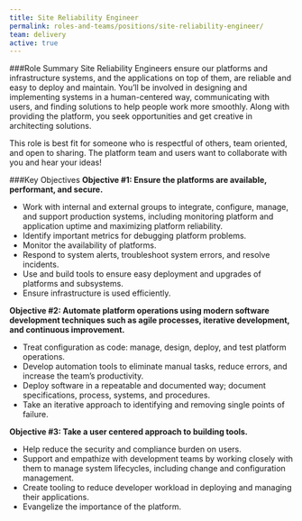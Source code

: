 ```yaml
---
title: Site Reliability Engineer
permalink: roles-and-teams/positions/site-reliability-engineer/
team: delivery
active: true
---
```


###Role Summary
Site Reliability Engineers ensure our platforms and infrastructure systems, and the applications on top of them, are reliable and easy to deploy and maintain. You’ll be involved in designing and implementing systems in a human-centered way, communicating with users, and finding solutions to help people work more smoothly. Along with providing the platform, you seek opportunities and get creative in architecting solutions.

This role is best fit for someone who is respectful of others, team oriented, and open to sharing. The platform team and users want to collaborate with you and hear your ideas! 

###Key Objectives
**Objective #1: Ensure the platforms are available, performant, and secure.**

- Work with internal and external groups to integrate, configure, manage, and support production systems, including monitoring platform and application uptime and maximizing platform reliability.
- Identify important metrics for debugging platform problems.
- Monitor the availability of platforms.
- Respond to system alerts, troubleshoot system errors, and resolve incidents.
- Use and build tools to ensure easy deployment and upgrades of platforms and subsystems.
- Ensure infrastructure is used efficiently. 

**Objective #2: Automate platform operations using modern software development techniques such as agile processes, iterative development, and continuous improvement.**

- Treat configuration as code: manage, design, deploy, and test platform operations.
- Develop automation tools to eliminate manual tasks, reduce errors, and increase the team’s productivity.
- Deploy software in a repeatable and documented way; document specifications, process, systems, and procedures.
- Take an iterative approach to identifying and removing single points of failure.

**Objective #3: Take a user centered approach to building tools.**

- Help reduce the security and compliance burden on users.
- Support and empathize with development teams by working closely with them to manage system lifecycles, including change and configuration management.
- Create tooling to reduce developer workload in deploying and managing their applications.
- Evangelize the importance of the platform.

